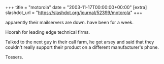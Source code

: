 +++
title = "motorola"
date = "2003-11-17T00:00:00+00:00"
[extra]
slashdot_url = "https://slashdot.org/journal/52399/motorola"
+++

<p>apparently their mailservers are down. have been for a week.</p>
<p>Hoorah for leading edge technical firms.</p>
<p>Talked to the next guy in their call farm, he got arsey and said that they couldn't really support their product on a different manufacturer's phone.</p>
<p>Tossers.</p>

